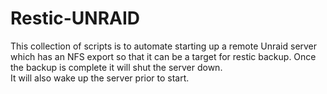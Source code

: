 # Restic-UNRAID

This collection of scripts is to automate starting up a remote Unraid server which has an NFS export so that it can be a target for restic backup.  Once the backup is complete it will shut the server down.  
It will also wake up the server prior to start. 
